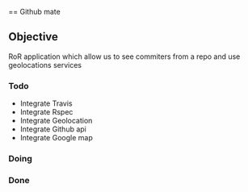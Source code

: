 == Github mate

## Objective

RoR application which allow us to see commiters from a repo and use geolocations services

### Todo

- Integrate Travis
- Integrate Rspec
- Integrate Geolocation
- Integrate Github api
- Integrate Google map

### Doing

### Done
